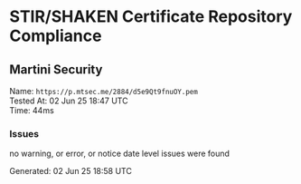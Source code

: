 # STIR/SHAKEN Certificate Repository Compliance

## Martini Security

Name: `https://p.mtsec.me/2884/d5e9Qt9fnuOY.pem`\
Tested At: 02 Jun 25 18:47 UTC\
Time: 44ms

### Issues

no warning, or error, or notice date level issues were found

Generated: 02 Jun 25 18:58 UTC